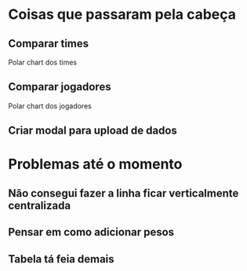 # Coisas que passaram pela cabeça

## Comparar times

Polar chart dos times

## Comparar jogadores

Polar chart dos jogadores

## Criar modal para upload de dados

# Problemas até o momento

## Não consegui fazer a linha ficar verticalmente centralizada

## Pensar em como adicionar pesos

## Tabela tá feia demais